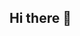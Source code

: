 ## Hi there 👋

<!--
**chriscarolan/chriscarolan** is a ✨ _special_ ✨ repository because its `README.md` (this file) appears on your GitHub profile.

I am the most interesting in learning data science and analytical techniques such as machine learning, deep learning, and data visualization. I specialize in working with Python and R, but would love to learn more about languages such as Java and C++
I have recently been working on a project where I will predict the outcomes of college basketball games
Personally, I love playing and watching sports, with my favorite to play being basketball, while I love watching baseball and basketball the most. 
I also really enjoy hanging out with my friends here at Marist, and have recently been trying to learn how to cook!
-->
